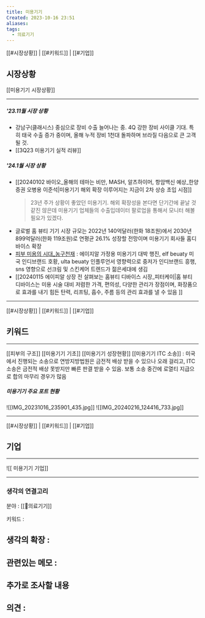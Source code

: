 ```yaml
---
title: 미용기기
Created: 2023-10-16 23:51
aliases: 
tags:
  - 의료기기
---
```

[[#시장상황]] | [[#키워드]] | [[#기업]]
## 시장상황
[[미용기기 시장상황]]
***
##### '23.11월 시장 상황
- 강남구(클래시스) 중심으로 장비 수출 늘어나는 중. 4Q 강한 장비 사이클 기대. 특히 태국 수출 증가 중이며, 올해 누적 장비 1천대 돌파하며 브라질 다음으로 큰 고객될 것.
- [[3Q23 미용기기 실적 리뷰]]
##### '24.1월 시장 상황
- [[20240102 바이오_올해의 테마는 비만, MASH, 알츠하이머, 항암백신 예상_한양증권 오병용 이준석|미용기기 해외 확장 이루어지는 지금이 2차 상승 초입 시점]]
 	> 23년 주가 상황이 좋았던 미용기기. 해외 확장성을 본다면 단기간에 끝날 것 같진 않은데 미용기기 업체들의 수출입데이터 팔로업을 통해서 모니터 해볼 필요가 있겠다. 
- 글로벌 홈 뷰티 기기 시장 규모는 2022년 140억달러(한화 18조원)에서 2030년 899억달러(한화 119조원)로 연평균 26.1% 성장할 전망이며 미용기기 회사들 홈디바이스 확장
- [피부 미용의 시대_농구천재](https://m.blog.naver.com/PostView.naver?blogId=tosoha1&logNo=223317586422&cds=nm_myfeed_subs&proxyReferer=https:%2F%2Fm.naver.com%2F) : 에이지알 가정용 미용기기 대박 행진, elf beuaty 미국 인디브랜드 호황, ulta beuaty 인플루언서 영향력으로 중저가 인디브랜드 흥행, sns 영향으로 선크림 및 스킨케어 트렌드가 젊은세대에 생김
- [[20240115 에이피알 상장 전 살펴보는 홈뷰티 디바이스 시장_피터케이|홈 뷰티 디바이스는 미용 시술 대비 저렴한 가격, 편의성, 다양한 관리가 장점이며, 화장품으로 효과를 내기 힘든 탄력, 리프팅, 흡수, 주름 등의 관리 효과를 낼 수 있음  ]]

***
[[#시장상황]] | [[#키워드]] | [[#기업]]
## 키워드
***
[[피부의 구조]]
[[미용기기 기초]]
[[미용기기 성장현황]]
[[미용기기 ITC 소송]] : 미국에서 진행되는 소송으로 연방지방법원은 금전적 배상 받을 수 있으나 오래 걸리고, ITC 소송은 금전적 배상 못받지만 빠른 판결 받을 수 있음. 보통 소송 중간에 로열티 지급으로 합의 마무리 경우가 많음
##### 미용기기 주요 포트 현황
![[IMG_20231016_235901_435.jpg]]
![[IMG_20240216_124416_733.jpg]]
***
[[#시장상황]] | [[#키워드]] | [[#기업]]
## 기업
***
![[ 미용기기 기업]]

***
### 생각의 연결고리
분야 : [[💉의료기기]]

키워드 :

생각의 확장 :
- 

관련있는 메모 :   
- 

추가로 조사할 내용
- 

의견 : 
-  